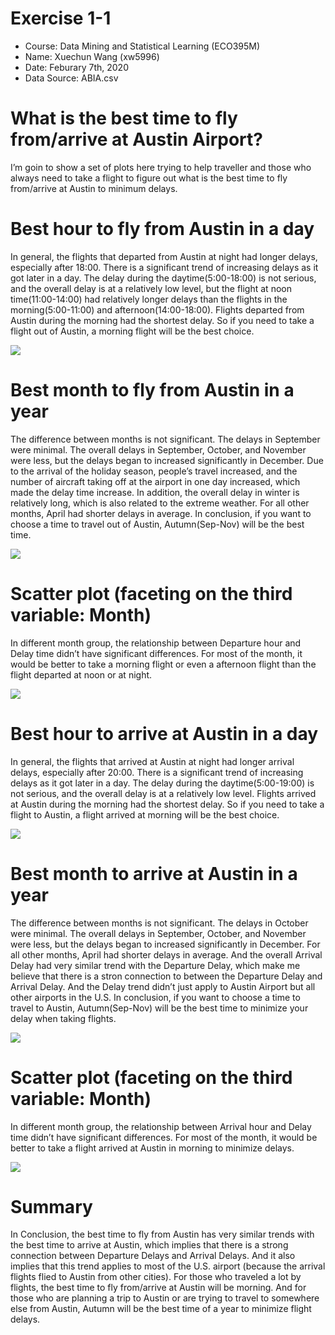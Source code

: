 Exercise 1-1
============

-   Course: Data Mining and Statistical Learning (ECO395M)
-   Name: Xuechun Wang (xw5996)
-   Date: Feburary 7th, 2020
-   Data Source: ABIA.csv

What is the best time to fly from/arrive at Austin Airport?
===========================================================

I’m goin to show a set of plots here trying to help traveller and those
who always need to take a flight to figure out what is the best time to
fly from/arrive at Austin to minimum delays.

Best hour to fly from Austin in a day
=====================================

In general, the flights that departed from Austin at night had longer
delays, especially after 18:00. There is a significant trend of
increasing delays as it got later in a day. The delay during the
daytime(5:00-18:00) is not serious, and the overall delay is at a
relatively low level, but the flight at noon time(11:00-14:00) had
relatively longer delays than the flights in the morning(5:00-11:00) and
afternoon(14:00-18:00). Flights departed from Austin during the morning
had the shortest delay. So if you need to take a flight out of Austin, a
morning flight will be the best choice.

![](exercise1-1_files/figure-markdown_strict/unnamed-chunk-1-1.png)

Best month to fly from Austin in a year
=======================================

The difference between months is not significant. The delays in
September were minimal. The overall delays in September, October, and
November were less, but the delays began to increased significantly in
December. Due to the arrival of the holiday season, people’s travel
increased, and the number of aircraft taking off at the airport in one
day increased, which made the delay time increase. In addition, the
overall delay in winter is relatively long, which is also related to the
extreme weather. For all other months, April had shorter delays in
average. In conclusion, if you want to choose a time to travel out of
Austin, Autumn(Sep-Nov) will be the best time.

![](exercise1-1_files/figure-markdown_strict/unnamed-chunk-2-1.png)

Scatter plot (faceting on the third variable: Month)
====================================================

In different month group, the relationship between Departure hour and
Delay time didn’t have significant differences. For most of the month,
it would be better to take a morning flight or even a afternoon flight
than the flight departed at noon or at night.

![](exercise1-1_files/figure-markdown_strict/unnamed-chunk-3-1.png)

Best hour to arrive at Austin in a day
======================================

In general, the flights that arrived at Austin at night had longer
arrival delays, especially after 20:00. There is a significant trend of
increasing delays as it got later in a day. The delay during the
daytime(5:00-19:00) is not serious, and the overall delay is at a
relatively low level. Flights arrived at Austin during the morning had
the shortest delay. So if you need to take a flight to Austin, a flight
arrived at morning will be the best choice.

![](exercise1-1_files/figure-markdown_strict/unnamed-chunk-4-1.png)

Best month to arrive at Austin in a year
========================================

The difference between months is not significant. The delays in October
were minimal. The overall delays in September, October, and November
were less, but the delays began to increased significantly in December.
For all other months, April had shorter delays in average. And the
overall Arrival Delay had very similar trend with the Departure Delay,
which make me believe that there is a stron connection to between the
Departure Delay and Arrival Delay. And the Delay trend didn’t just apply
to Austin Airport but all other airports in the U.S. In conclusion, if
you want to choose a time to travel to Austin, Autumn(Sep-Nov) will be
the best time to minimize your delay when taking flights.

![](exercise1-1_files/figure-markdown_strict/unnamed-chunk-5-1.png)

Scatter plot (faceting on the third variable: Month)
====================================================

In different month group, the relationship between Arrival hour and
Delay time didn’t have significant differences. For most of the month,
it would be better to take a flight arrived at Austin in morning to
minimize delays.

![](exercise1-1_files/figure-markdown_strict/unnamed-chunk-6-1.png)

Summary
=======

In Conclusion, the best time to fly from Austin has very similar trends
with the best time to arrive at Austin, which implies that there is a
strong connection between Departure Delays and Arrival Delays. And it
also implies that this trend applies to most of the U.S. airport
(because the arrival flights flied to Austin from other cities). For
those who traveled a lot by flights, the best time to fly from/arrive at
Austin will be morning. And for those who are planning a trip to Austin
or are trying to travel to somewhere else from Austin, Autumn will be
the best time of a year to minimize flight delays.
